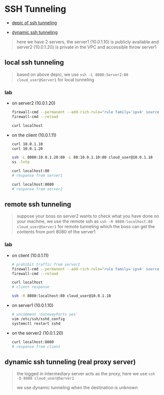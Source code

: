 # SSH Tunneling

- [depic of ssh tunneling](https://unix.stackexchange.com/questions/115897/whats-ssh-port-forwarding-and-whats-the-difference-between-ssh-local-and-remot)

- [dynamic ssh tunneling](https://superuser.com/questions/271616/socks-vs-ssh-local-port-forwarding)

> here we have 2 servers, the server1 (10.0.1.10) is publicly available and server2 (10.0.1.20) is private in the VPC and accessible throw server1

## local ssh tunneling

> based on above depic, we use `ssh -L 8080:Server2:80 cloud_user@Server1` for local tunneling


### lab

- on server2 (10.0.1.20)

    ```bash
    firewall-cmd --permanent --add-rich-rule="rule family='ipv4' source address='10.0.1.11' reject"
    firewall-cmd --reload

    curl localhost
    ```

- on the client (10.0.1.11)

    ```bash
    curl 10.0.1.10
    curl 10.0.1.20

    ssh -L 8080:10.0.1.20:80 -L 80:10.0.1.10:80 cloud_user@10.0.1.10
    ss -lntp

    curl localhost:80
    # response from server1

    curl localhost:8080
    # response from server2
    ```

## remote ssh tunneling

> suppose your boss on server2 wants to check what you have done on your machine, we use the remote ssh as `ssh -R 8080:localhost:80 cloud_user@Server1` for remote tunneling which the boss can get the contents from port 8080 of the server1


### lab

- on client (10.0.1.11)

    ```bash
    # prohibit traffic from server2
    firewall-cmd --permanent --add-rich-rule="rule family='ipv4' source address='10.0.1.20' reject"
    firewall-cmd --reload

    curl localhost
    # client response

    ssh -R 8080:localhost:80 cloud_user@10.0.1.10
    ```

- on server1 (10.0.1.10)

    ```bash
    # uncomment 'GatewayPorts yes'
    vim /etc/ssh/sshd_config
    systemctl restart sshd
    ```

- on the server2 (10.0.1.20)

    ```bash
    curl localhost:8080
    # response from client
    ```


## dynamic ssh tunneling (real proxy server)

> the logged in intermediary server acts as the proxy, here we use `ssh -D 8080 cloud_user@Server1`
>
> we use dynamic tunneling when the destination is unknown 